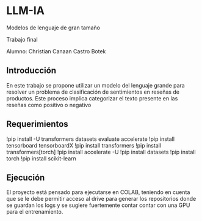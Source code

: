 # LLM-IA

Modelos de lenguaje de gran tamaño

Trabajo final

Alumno: Christian Canaan Castro Botek

## Introducción

En este trabajo se propone utilizar un modelo del lenguaje grande para resolver un problema de clasificación de sentimientos en reseñas de productos. Este proceso implica categorizar el texto presente en las reseñas como positivo o negativo

## Requerimientos
!pip install -U transformers datasets evaluate accelerate
!pip install tensorboard tensorboardX
!pip install transformers
!pip install transformers[torch]
!pip install accelerate -U
!pip install datasets
!pip install torch
!pip install scikit-learn

## Ejecución

El proyecto está pensado para ejecutarse en COLAB, teniendo en cuenta que se le debe permitir acceso al drive para generar los repositorios donde se guardan los logs y se sugiere fuertemente contar contar con una GPU para el entrenamiento.
